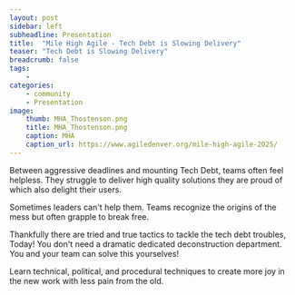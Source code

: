 ```yaml
---
layout: post
sidebar: left
subheadline: Presentation
title:  "Mile High Agile - Tech Debt is Slowing Delivery"
teaser: "Tech Debt is Slowing Delivery"
breadcrumb: false
tags:
    - 
categories:
    - community
    - Presentation
image:
    thumb: MHA_Thostenson.png
    title: MHA_Thostenson.png
    caption: MHA
    caption_url: https://www.agiledenver.org/mile-high-agile-2025/
---
```

Between aggressive deadlines and mounting Tech Debt, teams often feel helpless. They struggle to deliver high quality solutions they are proud of which also delight their users.

Sometimes leaders can't help them.
Teams recognize the origins of the mess but often grapple to break free.

Thankfully there are tried and true tactics to tackle the tech debt troubles, Today! You don't need a dramatic dedicated deconstruction department. You and your team can solve this yourselves!

Learn technical, political, and procedural techniques to create more joy in the new work with less pain from the old.
